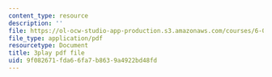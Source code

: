 ```yaml
---
content_type: resource
description: ''
file: https://ol-ocw-studio-app-production.s3.amazonaws.com/courses/6-042j-mathematics-for-computer-science-fall-2010/9f082671fda66fa7b8639a4922bd48fd_q4mwO2qS2z4.pdf
file_type: application/pdf
resourcetype: Document
title: 3play pdf file
uid: 9f082671-fda6-6fa7-b863-9a4922bd48fd
---
```

